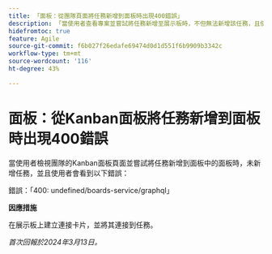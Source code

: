 ```yaml
---
title: 「面板：從團隊頁面將任務新增到面板時出現400錯誤」
description: 「當使用者查看專案並嘗試將任務新增至展示板時，不但無法新增該任務，且使用者會看到錯誤。此問題有解決辦法。」
hidefromtoc: true
feature: Agile
source-git-commit: f6b027f26edafe69474d0d1d551f6b9909b3342c
workflow-type: tm+mt
source-wordcount: '116'
ht-degree: 43%

---
```



# 面板：從Kanban面板將任務新增到面板時出現400錯誤

當使用者檢視團隊的Kanban面板頁面並嘗試將任務新增到面板中的面板時，未新增任務，並且使用者會看到以下錯誤：

錯誤：「400: undefined/boards-service/graphql」

**因應措施**

在展示板上建立連接卡片，並將其連接到任務。

_首次回報於2024年3月13日。_

